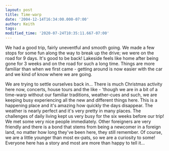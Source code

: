 ```yaml
---
layout: post
title: Time-warp
date: '2004-12-14T16:34:00.000-07:00'
author: Keith
tags:
modified_time: '2020-07-24T10:35:11.667-07:00'
---
```

We had a good trip, fairly uneventful and smooth going. We made a few
stops for some fun along the way to break up the drive; we were on the
road for 9 days. It's good to be back! Lakeside feels like home after
being gone for 3 weeks and on the road for such a long time. Things are
more familiar than when we first came - getting around is now easier
with the car and we kind of know where we are going.

We are trying to settle ourselves back in... There is much Christmas
activity here now, concerts, house tours and the like - 'though we are
in a bit of a time-warp without our familiar traditions, weather-cues
and such, we are keeping busy experiencing all the new and different
things here. This is a happening place and it's amazing how quickly the
days disappear. The weather is nearly perfect and it's very pretty in
many places. The challenges of daily living kept us very busy for the
six weeks before our trip! We met some very nice people immediately.
Other foreigners are very friendly and there is a bond that stems from
being a newcomer in a foreign land, no matter how long they've been
here, they still remember. Of course, we are a little younger than most
ex-pats, so we are a curiosity to some! Everyone here has a story and
most are more than happy to tell it...
